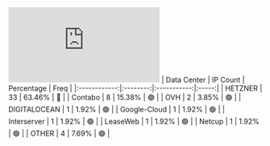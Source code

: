 ![Diagramm](https://github.com/obajay/StateSync-snapshots/blob/main/Projects/OKP4/1/README.md)
| Data Center | IP Count | Percentage | Freq |
|:------------:|:--------:|:-----------:|:-----:|
| HETZNER | 33 | 63.46% | 🔴 |
| Contabo | 8 | 15.38% | 🟢 |
| OVH | 2 | 3.85% | 🟢 |
| DIGITALOCEAN | 1 | 1.92% | 🟢 |
| Google-Cloud | 1 | 1.92% | 🟢 |
| Interserver | 1 | 1.92% | 🟢 |
| LeaseWeb | 1 | 1.92% | 🟢 |
| Netcup | 1 | 1.92% | 🟢 |
| OTHER | 4 | 7.69% | 🟢 |